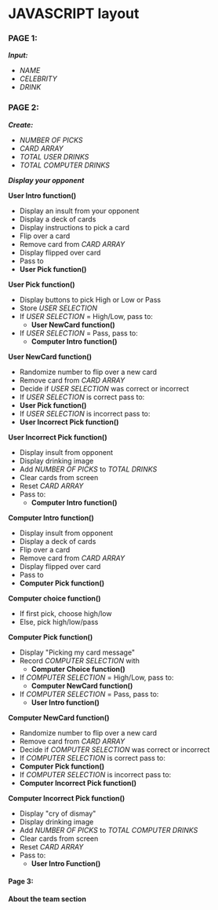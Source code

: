 # JAVASCRIPT layout

### PAGE 1:
***Input:***
- *NAME*
- *CELEBRITY*
- *DRINK*

### PAGE 2:
***Create:***
- *NUMBER OF PICKS*
- *CARD ARRAY*
- *TOTAL USER DRINKS*
- *TOTAL COMPUTER DRINKS*

***Display your opponent***

**User Intro function()**

- Display an insult from your opponent
- Display a deck of cards
- Display instructions to pick a card
- Flip over a card
- Remove card from *CARD ARRAY*
- Display flipped over card
- Pass to
 - **User Pick function()**

**User Pick function()**
- Display buttons to pick High or Low or Pass
 - Store *USER SELECTION*
- If *USER SELECTION* = High/Low, pass to:
  - **User    NewCard function()**
- If *USER SELECTION* = Pass, pass to:
   - **Computer Intro function()**

**User NewCard function()**
- Randomize number to flip over a new card
- Remove card from *CARD ARRAY*
- Decide if *USER SELECTION* was correct or incorrect
- If *USER SELECTION* is correct pass to:
 - **User Pick function()**
- If *USER SELECTION* is incorrect pass to:
 - **User Incorrect Pick function()**

**User Incorrect Pick function()**
- Display insult from opponent
- Display drinking image
- Add *NUMBER OF PICKS* to *TOTAL DRINKS*
- Clear cards from screen
- Reset *CARD ARRAY*
- Pass to:
   - **Computer Intro function()**

**Computer Intro function()**
- Display insult from opponent
- Display a deck of cards
- Flip over a card
- Remove card from *CARD ARRAY*
- Display flipped over card
- Pass to
 - **Computer Pick function()**

**Computer choice function()**
 - If first pick, choose high/low
 - Else, pick high/low/pass

**Computer Pick function()**
- Display "Picking my card message"
- Record *COMPUTER SELECTION* with
   - **Computer Choice function()**
- If *COMPUTER SELECTION* = High/Low, pass to:
   - **Computer NewCard function()**
- If *COMPUTER SELECTION* = Pass, pass to:
   - **User Intro function()**

**Computer NewCard function()**
- Randomize number to flip over a new card
- Remove card from *CARD ARRAY*
- Decide if *COMPUTER SELECTION* was correct or incorrect
- If *COMPUTER SELECTION* is correct pass to:
 - **Computer Pick function()**
- If *COMPUTER SELECTION* is incorrect pass to:
 - **Computer Incorrect Pick function()**

**Computer Incorrect Pick function()**
- Display "cry of dismay"
- Display drinking image
- Add *NUMBER OF PICKS* to *TOTAL COMPUTER DRINKS*
- Clear cards from screen
- Reset *CARD ARRAY*
- Pass to:
  - **User Intro Function()**


#### Page 3:
**About the team section**
